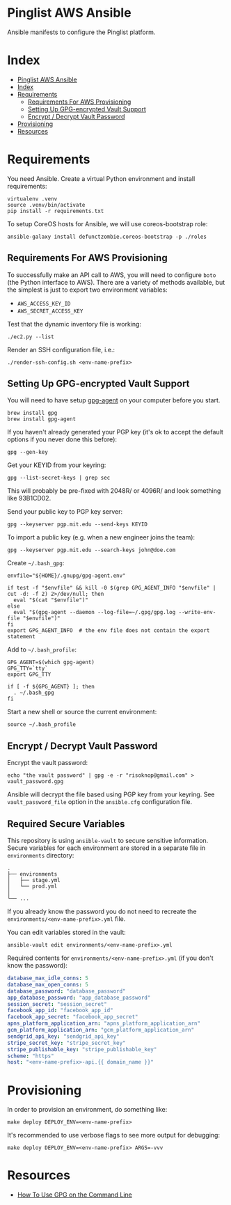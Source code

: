 [1]: http://docs.aws.amazon.com/AWSEC2/latest/UserGuide/ec2-key-pairs.html#having-ec2-create-your-key-pair

# Pinglist AWS Ansible

Ansible manifests to configure the Pinglist platform.

# Index

* [Pinglist AWS Ansible](#pinglist-aws-ansible)
* [Index](#index)
* [Requirements](#requirements)
  * [Requirements For AWS Provisioning](#requirements-for-aws-provisioning)
  * [Setting Up GPG-encrypted Vault Support](#setting-up-gpg-encrypted-vault-support)
  * [Encrypt / Decrypt Vault Password](#encrypt--decrypt-vault-password)
* [Provisioning](#provisioning)
* [Resources](#resources)

# Requirements

You need Ansible. Create a virtual Python environment and install requirements:

```
virtualenv .venv
source .venv/bin/activate
pip install -r requirements.txt
```

To setup CoreOS hosts for Ansible, we will use coreos-bootstrap role:

```
ansible-galaxy install defunctzombie.coreos-bootstrap -p ./roles
```

## Requirements For AWS Provisioning

To successfully make an API call to AWS, you will need to configure `boto` (the Python interface to AWS). There are a variety of methods available, but the simplest is just to export two environment variables:

- `AWS_ACCESS_KEY_ID`
- `AWS_SECRET_ACCESS_KEY`

Test that the dynamic inventory file is working:

```
./ec2.py --list
```

Render an SSH configuration file, i.e.:

```
./render-ssh-config.sh <env-name-prefix>
```

## Setting Up GPG-encrypted Vault Support

You will need to have setup [gpg-agent](https://www.gnupg.org/) on your computer before you start.

```
brew install gpg
brew install gpg-agent
```

If you haven't already generated your PGP key (it's ok to accept the default options if you never done this before):

```
gpg --gen-key
```

Get your KEYID from your keyring:

```
gpg --list-secret-keys | grep sec
```

This will probably be pre-fixed with 2048R/ or 4096R/ and look something like 93B1CD02.

Send your public key to PGP key server:

```
gpg --keyserver pgp.mit.edu --send-keys KEYID
```

To import a public key (e.g. when a new engineer joins the team):

```
gpg --keyserver pgp.mit.edu --search-keys john@doe.com
```

Create `~/.bash_gpg`:

```
envfile="${HOME}/.gnupg/gpg-agent.env"

if test -f "$envfile" && kill -0 $(grep GPG_AGENT_INFO "$envfile" | cut -d: -f 2) 2>/dev/null; then
  eval "$(cat "$envfile")"
else
  eval "$(gpg-agent --daemon --log-file=~/.gpg/gpg.log --write-env-file "$envfile")"
fi
export GPG_AGENT_INFO  # the env file does not contain the export statement
```

Add to `~/.bash_profile`:

```
GPG_AGENT=$(which gpg-agent)
GPG_TTY=`tty`
export GPG_TTY

if [ -f ${GPG_AGENT} ]; then
  . ~/.bash_gpg
fi
```

Start a new shell or source the current environment:

```
source ~/.bash_profile
```

## Encrypt / Decrypt Vault Password

Encrypt the vault password:

```
echo "the vault password" | gpg -e -r "risoknop@gmail.com" > vault_password.gpg
```

Ansible will decrypt the file based using PGP key from your keyring. See `vault_password_file` option in the `ansible.cfg` configuration file.

## Required Secure Variables

This repository is using `ansible-vault` to secure sensitive information. Secure variables for each environment are stored in a separate file in `environments` directory:

```
.
├── environments
│   ├── stage.yml
│   └── prod.yml
│
└── ...
```

If you already know the password you do not need to recreate the `environments/<env-name-prefix>.yml` file.

You can edit variables stored in the vault:

```
ansible-vault edit environments/<env-name-prefix>.yml
```

Required contents for `environments/<env-name-prefix>.yml` (if you don't know the password):

```yml
database_max_idle_conns: 5
database_max_open_conns: 5
database_password: "database_password"
app_database_password: "app_database_password"
session_secret: "session_secret"
facebook_app_id: "facebook_app_id"
facebook_app_secret: "facebook_app_secret"
apns_platform_application_arn: "apns_platform_application_arn"
gcm_platform_application_arn: "gcm_platform_application_arn"
sendgrid_api_key: "sendgrid_api_key"
stripe_secret_key: "stripe_secret_key"
stripe_publishable_key: "stripe_publishable_key"
scheme: "https"
host: "<env-name-prefix>-api.{{ domain_name }}"
```

# Provisioning

In order to provision an environment, do something like:

```
make deploy DEPLOY_ENV=<env-name-prefix>
```

It's recommended to use verbose flags to see more output for debugging:

```
make deploy DEPLOY_ENV=<env-name-prefix> ARGS=-vvv
```

# Resources

- [How To Use GPG on the Command Line][1]
